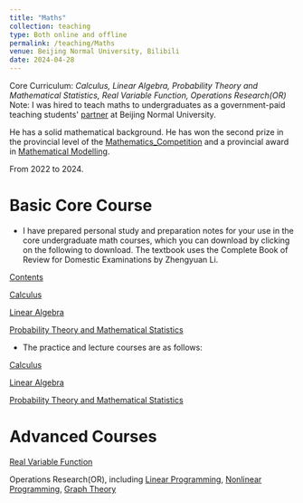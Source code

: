 ```yaml
---
title: "Maths"
collection: teaching
type: Both online and offline
permalink: /teaching/Maths
venue: Beijing Normal University, Bilibili
date: 2024-04-28
---
```


Core Curriculum: *Calculus, Linear Algebra, Probability Theory and Mathematical Statistics, Real Variable Function, Operations Research(OR)* Note: I was hired to teach maths to undergraduates as a government-paid teaching students' [partner]({{site.url}}/file/乐学.pdf) at Beijing Normal University.

He has a solid mathematical background. He has won the second prize in the provincial level of the [Mathematics_Competition](https://mailbnueducn-my.sharepoint.com/:b:/g/personal/sjs_mail_bnu_edu_cn/EWDW-09JwS9Isi1YCfuUAfsBKptE6epI-BI4lZe-LpBY7A?e=FGh1QK) and a provincial award in [Mathematical Modelling]({{site.url}}/file/mathematical_modelling.pdf).

From 2022 to 2024.

Basic Core Course
======

* I have prepared personal study and preparation notes for your use in the core undergraduate math courses, which you can download by clicking on the following to download. The textbook uses the Complete Book of Review for Domestic Examinations by Zhengyuan Li.

[Contents](https://github.com/samuelssj123/WareHouse/raw/refs/heads/master/math_mulu.pdf)

[Calculus](https://github.com/samuelssj123/WareHouse/raw/refs/heads/master/math_Calculus.pdf)

[Linear Algebra](https://github.com/samuelssj123/WareHouse/raw/refs/heads/master/math_linear_algebra.pdf)

[Probability Theory and Mathematical Statistics](https://github.com/samuelssj123/WareHouse/raw/refs/heads/master/math_pro_sta.pdf)

* The practice and lecture courses are as follows:

[Calculus](https://www.bilibili.com/video/BV1Q7421f7jn/)

[Linear Algebra](https://www.bilibili.com/video/BV1ar42177QF/)

[Probability Theory and Mathematical Statistics](https://www.bilibili.com/video/BV1rm421p7y8/)

Advanced Courses
======
[Real Variable Function](https://www.bilibili.com/video/BV1nu411Y77F/)

Operations Research(OR), including [Linear Programming](https://www.bilibili.com/video/BV1bF4m1T7nF/), [Nonlinear Programming](https://www.bilibili.com/video/BV1Ct421T7Fm/), [Graph Theory](https://www.bilibili.com/video/BV1sJ4m1K76Z/)

